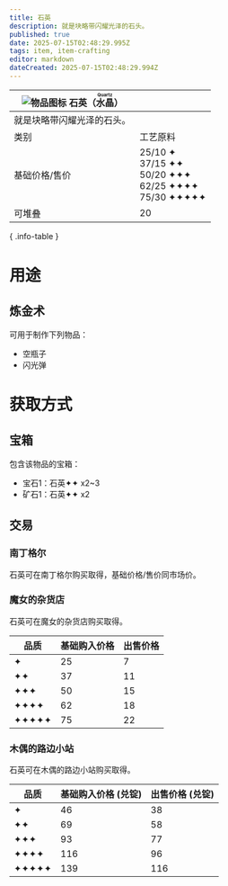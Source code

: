 ```yaml
---
title: 石英
description: 就是块略带闪耀光泽的石头。
published: true
date: 2025-07-15T02:48:29.995Z
tags: item, item-crafting
editor: markdown
dateCreated: 2025-07-15T02:48:29.994Z
---
```


| <div markdown>![物品图标](/assets/global/items/common_item.png) <span>石英（<ruby lang="ja">水晶<rt>Quartz</rt></ruby>）</span></div>||
| - | - |
| 就是块略带闪耀光泽的石头。 ||
| 类别 | 工艺原料 |
| 基础价格/售价 | 25/10 ✦<br>37/15 ✦✦<br>50/20 ✦✦✦<br>62/25 ✦✦✦✦<br>75/30 ✦✦✦✦✦ |
| 可堆叠 | 20 |
{ .info-table }

# 用途
## 炼金术
可用于制作下列物品：
- 空瓶子
- 闪光弹

# 获取方式
## 宝箱
包含该物品的宝箱：
- 宝石1：石英✦✦ x2~3
- 矿石1：石英✦✦ x2
## 交易

### 南丁格尔
石英可在南丁格尔购买取得，基础价格/售价同市场价。

### 魔女的杂货店

石英可在魔女的杂货店购买取得。

| 品质 | 基础购入价格 | 出售价格 |
| - | - | - |
| ✦ | 25 | 7 |
| ✦✦ | 37 | 11 |
| ✦✦✦ | 50 | 15 |
| ✦✦✦✦ | 62 | 18 |
| ✦✦✦✦✦ | 75 | 22 |


### 木偶的路边小站

石英可在木偶的路边小站购买取得。

| 品质 | 基础购入价格 (兑锭)  | 出售价格 (兑锭)  |
| - | - | - |
| ✦ | 46 | 38 |
| ✦✦ | 69 | 58 |
| ✦✦✦ | 93 | 77 |
| ✦✦✦✦ | 116 | 96 |
| ✦✦✦✦✦ | 139 | 116 |